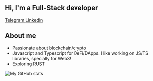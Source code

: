 ## Hi, I'm a Full-Stack developer

<a href="https://t.me/saadjhk">
  Telegram
</a>

<a href="https://www.linkedin.com/in/saadjhk/">
  Linkedin
</a>

</br>

## About me
- Passionate about blockchain/crypto
- Javascript and Typescript for DeFi/DApps. I like working on JS/TS libraries, specially for Web3! 
- Exploring RUST

![My GitHub stats](https://github-readme-stats.vercel.app/api?username=saadjhk)
